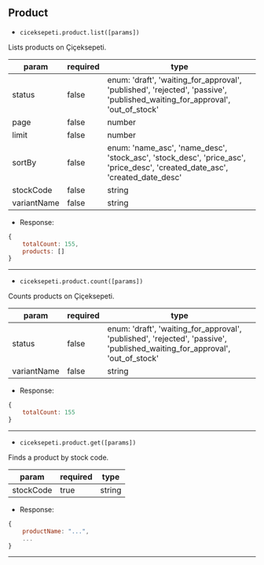 ## Product

  - `ciceksepeti.product.list([params])`

Lists products on Çiçeksepeti.
  
| param | required | type |
| --- | --- | --- |
| status | false | enum: 'draft', 'waiting_for_approval', 'published', 'rejected', 'passive', 'published_waiting_for_approval', 'out_of_stock'  |
| page | false | number |
| limit | false | number |
| sortBy | false | enum: 'name_asc', 'name_desc', 'stock_asc', 'stock_desc', 'price_asc', 'price_desc', 'created_date_asc', 'created_date_desc' |
| stockCode | false | string |
| variantName | false | string |

- Response:
```js
{
    totalCount: 155,
    products: []
}
```

***

- `ciceksepeti.product.count([params])`

Counts products on Çiçeksepeti.

| param | required | type |
| --- | --- | --- |
| status | false | enum: 'draft', 'waiting_for_approval', 'published', 'rejected', 'passive', 'published_waiting_for_approval', 'out_of_stock'  |
| variantName | false | string |

- Response:
```js
{
    totalCount: 155
}
```

***

- `ciceksepeti.product.get([params])`

Finds a product by stock code.

| param | required | type |
| --- | --- | --- |
| stockCode | true | string |

- Response:
```js
{
    productName: "...",
    ...
}
```

***